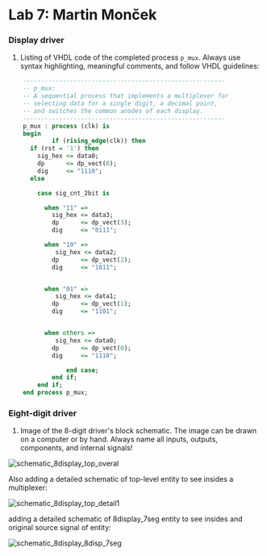 # Lab 7: Martin Monček

### Display driver

1. Listing of VHDL code of the completed process `p_mux`. Always use syntax highlighting, meaningful comments, and follow VHDL guidelines:

```vhdl
    --------------------------------------------------------
    -- p_mux:
    -- A sequential process that implements a multiplexer for
    -- selecting data for a single digit, a decimal point,
    -- and switches the common anodes of each display.
    --------------------------------------------------------
    p_mux : process (clk) is
    begin
            if (rising_edge(clk)) then
      if (rst = '1') then
        sig_hex <= data0;
        dp      <= dp_vect(0);
        dig     <= "1110";
      else

        case sig_cnt_2bit is

          when "11" =>
            sig_hex <= data3;
            dp      <= dp_vect(3);
            dig     <= "0111";

          when "10" =>
             sig_hex <= data2;
            dp      <= dp_vect(2);
            dig     <= "1011";


          when "01" =>
             sig_hex <= data1;
            dp      <= dp_vect(1);
            dig     <= "1101";


          when others =>
             sig_hex <= data0;
            dp      <= dp_vect(0);
            dig     <= "1110";

                end case;
            end if;
        end if;
    end process p_mux;
```

### Eight-digit driver

1. Image of the 8-digit driver's block schematic. The image can be drawn on a computer or by hand. Always name all inputs, outputs, components, and internal signals!

![schematic_8display_top_overal](https://user-images.githubusercontent.com/94976093/228317860-01335f60-c09e-4676-895c-add0f5d2f0a6.png)

Also adding a detailed schematic of top-level entity to see insides a multiplexer:

![schematic_8display_top_detail1](https://user-images.githubusercontent.com/94976093/228318596-ef5317fe-f991-4dd1-9c0a-301eb678fbdb.png)

adding a detailed schematic of 8display_7seg entity to see insides and original source signal of entity:

![schematic_8display_8disp_7seg](https://user-images.githubusercontent.com/94976093/228318884-b1031e89-ffd7-45f0-9dd2-c78d441915c8.png)

